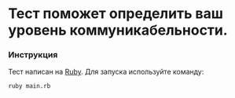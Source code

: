 # Тест поможет определить ваш уровень коммуникабельности.

### Инструкция

Тест написан на [Ruby](https://www.ruby-lang.org/en/). Для запуска используйте команду:
```
ruby main.rb
```
